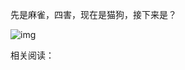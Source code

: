 先是麻雀，四害，现在是猫狗，接下来是？


![img](https://chinadigitaltimes.net/chinese/files/2023/10/2023.10.24.png)


相关阅读：

